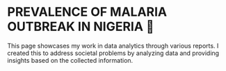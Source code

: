 # PREVALENCE OF MALARIA OUTBREAK IN NIGERIA :test_tube:
This page showcases my work in data analytics through various reports. I created this to address societal problems by analyzing data and providing insights based on the collected information.

